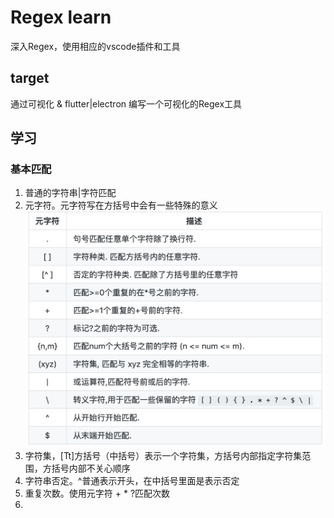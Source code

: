 # Regex learn
深入Regex，使用相应的vscode插件和工具

## target
通过可视化 & flutter|electron 编写一个可视化的Regex工具


## 学习

### 基本匹配
1. 普通的字符串|字符匹配
2. 元字符。元字符写在方括号中会有一些特殊的意义
   ![](./imgs/元字符.png)
3. 字符集，[Tt]方括号（中括号）表示一个字符集，方括号内部指定字符集范围，方括号内部不关心顺序
4. 字符串否定。^普通表示开头，在中括号里面是表示否定
5. 重复次数。使用元字符 + * ?匹配次数
6. 